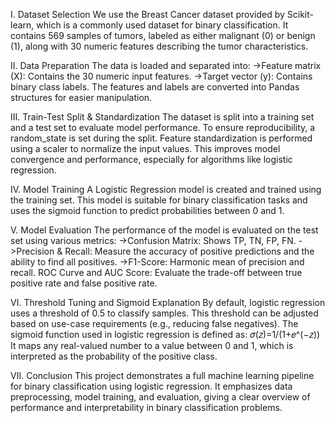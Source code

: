 Ⅰ. Dataset Selection
We use the Breast Cancer dataset provided by Scikit-learn, which is a commonly used dataset for binary classification. It contains 569 samples of tumors, labeled as either malignant (0) or benign (1), along with 30 numeric features describing the tumor characteristics.

Ⅱ. Data Preparation
The data is loaded and separated into:
   ->Feature matrix (X): Contains the 30 numeric input features.
   ->Target vector (y): Contains binary class labels.
The features and labels are converted into Pandas structures for easier manipulation.

Ⅲ. Train-Test Split & Standardization
The dataset is split into a training set and a test set to evaluate model performance. To ensure reproducibility, a random_state is set during the split.
Feature standardization is performed using a scaler to normalize the input values. This improves model convergence and performance, especially for algorithms like logistic regression.

Ⅳ. Model Training
A Logistic Regression model is created and trained using the training set. This model is suitable for binary classification tasks and uses the sigmoid function to predict probabilities between 0 and 1.

Ⅴ. Model Evaluation
The performance of the model is evaluated on the test set using various metrics:
   ->Confusion Matrix: Shows TP, TN, FP, FN.
   ->Precision & Recall: Measure the accuracy of positive predictions and the ability to find all positives.
   ->F1-Score: Harmonic mean of precision and recall.
ROC Curve and AUC Score: Evaluate the trade-off between true positive rate and false positive rate.

Ⅵ. Threshold Tuning and Sigmoid Explanation
By default, logistic regression uses a threshold of 0.5 to classify samples. This threshold can be adjusted based on use-case requirements (e.g., reducing false negatives).
The sigmoid function used in logistic regression is defined as:
𝜎(𝑧)=1/(1+𝑒^(−𝑧)) 
It maps any real-valued number to a value between 0 and 1, which is interpreted as the probability of the positive class.

Ⅶ. Conclusion
This project demonstrates a full machine learning pipeline for binary classification using logistic regression. It emphasizes data preprocessing, model training, and evaluation, giving a clear overview of performance and interpretability in binary classification problems.
